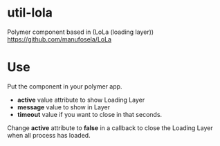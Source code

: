 # util-lola

Polymer component based in (LoLa (loading layer)) https://github.com/manufosela/LoLa

# Use
<util-lola active="true" message="Loading app..." timeout="30"></util-lola>

Put the component in your polymer app.

* **active** value attribute to show Loading Layer
* **message** value to show in Layer
* **timeout** value if you want to close in that seconds.

Change **active** attribute to **false** in a callback to close the Loading Layer when all process has loaded.
